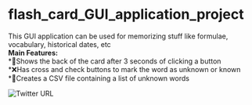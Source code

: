 # flash_card_GUI_application_project
This GUI application can be used for memorizing stuff like formulae, vocabulary, historical dates, etc   <br>
**Main Features:**   <br>
*🎴Shows the back of the card after 3 seconds of clicking a button    <br> 
*❌Has cross and check buttons to mark the word as unknown or known  <br> 
*📄Creates a CSV file containing a list of unknown words   <br>

![Twitter URL](https://img.shields.io/twitter/url?style=social&url=https%3A%2F%2Ftwitter.com%2Fimksprateek%2Fstatus%2F1664300844874072065)
